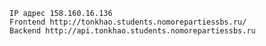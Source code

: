     IP адрес 158.160.16.136
    Frontend http://tonkhao.students.nomorepartiessbs.ru/
    Backend http://api.tonkhao.students.nomorepartiessbs.ru
